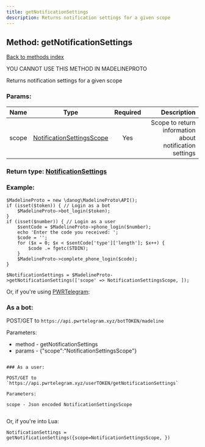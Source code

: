 ```yaml
---
title: getNotificationSettings
description: Returns notification settings for a given scope
---
```

## Method: getNotificationSettings  
[Back to methods index](index.md)


YOU CANNOT USE THIS METHOD IN MADELINEPROTO


Returns notification settings for a given scope

### Params:

| Name     |    Type       | Required | Description |
|----------|:-------------:|:--------:|------------:|
|scope|[NotificationSettingsScope](../types/NotificationSettingsScope.md) | Yes|Scope to return information about notification settings|


### Return type: [NotificationSettings](../types/NotificationSettings.md)

### Example:


```
$MadelineProto = new \danog\MadelineProto\API();
if (isset($token)) { // Login as a bot
    $MadelineProto->bot_login($token);
}
if (isset($number)) { // Login as a user
    $sentCode = $MadelineProto->phone_login($number);
    echo 'Enter the code you received: ';
    $code = '';
    for ($x = 0; $x < $sentCode['type']['length']; $x++) {
        $code .= fgetc(STDIN);
    }
    $MadelineProto->complete_phone_login($code);
}

$NotificationSettings = $MadelineProto->getNotificationSettings(['scope' => NotificationSettingsScope, ]);
```

Or, if you're using [PWRTelegram](https://pwrtelegram.xyz):

### As a bot:

POST/GET to `https://api.pwrtelegram.xyz/botTOKEN/madeline`

Parameters:

* method - getNotificationSettings
* params - {"scope":"NotificationSettingsScope"}

```

### As a user:

POST/GET to `https://api.pwrtelegram.xyz/userTOKEN/getNotificationSettings`

Parameters:

scope - Json encoded NotificationSettingsScope


```

Or, if you're into Lua:

```
NotificationSettings = getNotificationSettings({scope=NotificationSettingsScope, })
```

